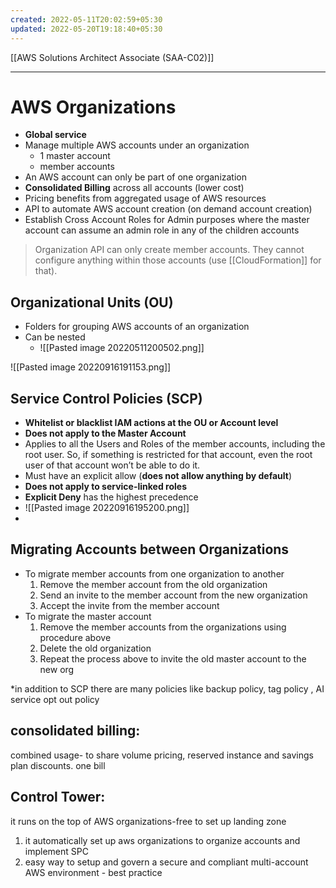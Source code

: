 ```yaml
---
created: 2022-05-11T20:02:59+05:30
updated: 2022-05-20T19:18:40+05:30
---
```

[[AWS Solutions Architect Associate (SAA-C02)]]

---
# AWS Organizations
- **Global service**
- Manage multiple AWS accounts under an organization
	- 1 master account
	- member accounts
- An AWS account can only be part of one organization
- **Consolidated Billing** across all accounts (lower cost)
- Pricing benefits from aggregated usage of AWS resources
- API to automate AWS account creation (on demand account creation)
- Establish Cross Account Roles for Admin purposes where the master account can assume an admin role in any of the children accounts

> Organization API can only create member accounts. They cannot configure anything within those accounts (use [[CloudFormation]] for that).

## Organizational Units (OU)
- Folders for grouping AWS accounts of an organization
- Can be nested
	- ![[Pasted image 20220511200502.png]]

![[Pasted image 20220916191153.png]]

## Service Control Policies (SCP)
- **Whitelist or blacklist IAM actions at the OU or Account level**
- **Does not apply to the Master Account**
- Applies to all the Users and Roles of the member accounts, including the root user. So, if something is restricted for that account, even the root user of that account won’t be able to do it.
- Must have an explicit allow (**does not allow anything by default**)
- **Does not apply to service-linked roles**
- **Explicit Deny** has the highest precedence
- ![[Pasted image 20220916195200.png]]
- 

## Migrating Accounts between Organizations
-   To migrate member accounts from one organization to another
    1.  Remove the member account from the old organization
    2.  Send an invite to the member account from the new organization
    3.  Accept the invite from the member account
-   To migrate the master account
    1.  Remove the member accounts from the organizations using procedure above
    2.  Delete the old organization
    3.  Repeat the process above to invite the old master account to the new org

*in addition to SCP there are many policies like backup policy, tag policy , AI service opt out policy

## consolidated billing:
combined usage- to share volume pricing, reserved instance and savings plan discounts.
one bill

## Control Tower:
it runs on the top of AWS organizations-free to set up landing zone
1.  it automatically set up aws organizations to organize accounts and implement SPC
2.  easy way to setup and govern a secure and compliant multi-account AWS environment - best practice